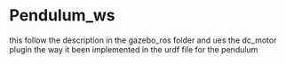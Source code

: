 # Pendulum_ws

this follow the description in the gazebo_ros folder and ues the dc_motor plugin the way it been implemented in the urdf file for the pendulum
